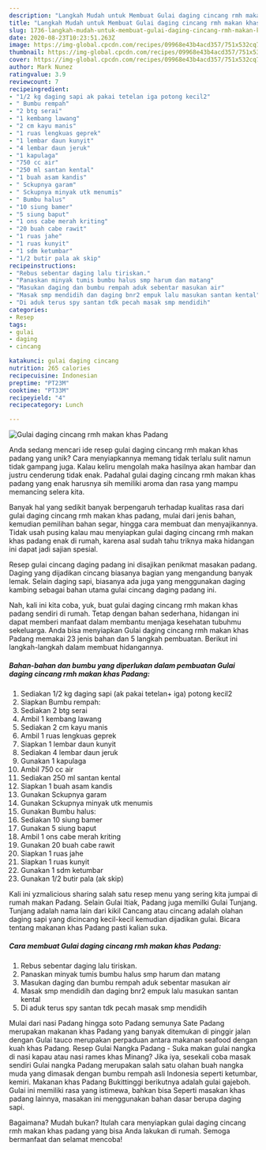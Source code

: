 ```yaml
---
description: "Langkah Mudah untuk Membuat Gulai daging cincang rmh makan khas Padang Anti Gagal"
title: "Langkah Mudah untuk Membuat Gulai daging cincang rmh makan khas Padang Anti Gagal"
slug: 1736-langkah-mudah-untuk-membuat-gulai-daging-cincang-rmh-makan-khas-padang-anti-gagal
date: 2020-08-23T10:23:51.263Z
image: https://img-global.cpcdn.com/recipes/09968e43b4acd357/751x532cq70/gulai-daging-cincang-rmh-makan-khas-padang-foto-resep-utama.jpg
thumbnail: https://img-global.cpcdn.com/recipes/09968e43b4acd357/751x532cq70/gulai-daging-cincang-rmh-makan-khas-padang-foto-resep-utama.jpg
cover: https://img-global.cpcdn.com/recipes/09968e43b4acd357/751x532cq70/gulai-daging-cincang-rmh-makan-khas-padang-foto-resep-utama.jpg
author: Mark Nunez
ratingvalue: 3.9
reviewcount: 7
recipeingredient:
- "1/2 kg daging sapi ak pakai tetelan iga potong kecil2"
- " Bumbu rempah"
- "2 btg serai"
- "1 kembang lawang"
- "2 cm kayu manis"
- "1 ruas lengkuas geprek"
- "1 lembar daun kunyit"
- "4 lembar daun jeruk"
- "1 kapulaga"
- "750 cc air"
- "250 ml santan kental"
- "1 buah asam kandis"
- " Sckupnya garam"
- " Sckupnya minyak utk menumis"
- " Bumbu halus"
- "10 siung bamer"
- "5 siung baput"
- "1 ons cabe merah kriting"
- "20 buah cabe rawit"
- "1 ruas jahe"
- "1 ruas kunyit"
- "1 sdm ketumbar"
- "1/2 butir pala ak skip"
recipeinstructions:
- "Rebus sebentar daging lalu tiriskan."
- "Panaskan minyak tumis bumbu halus smp harum dan matang"
- "Masukan daging dan bumbu rempah aduk sebentar masukan air"
- "Masak smp mendidih dan daging bnr2 empuk lalu masukan santan kental"
- "Di aduk terus spy santan tdk pecah masak smp mendidih"
categories:
- Resep
tags:
- gulai
- daging
- cincang

katakunci: gulai daging cincang 
nutrition: 265 calories
recipecuisine: Indonesian
preptime: "PT23M"
cooktime: "PT33M"
recipeyield: "4"
recipecategory: Lunch

---
```



![Gulai daging cincang rmh makan khas Padang](https://img-global.cpcdn.com/recipes/09968e43b4acd357/751x532cq70/gulai-daging-cincang-rmh-makan-khas-padang-foto-resep-utama.jpg)

Anda sedang mencari ide resep gulai daging cincang rmh makan khas padang yang unik? Cara menyiapkannya memang tidak terlalu sulit namun tidak gampang juga. Kalau keliru mengolah maka hasilnya akan hambar dan justru cenderung tidak enak. Padahal gulai daging cincang rmh makan khas padang yang enak harusnya sih memiliki aroma dan rasa yang mampu memancing selera kita.

Banyak hal yang sedikit banyak berpengaruh terhadap kualitas rasa dari gulai daging cincang rmh makan khas padang, mulai dari jenis bahan, kemudian pemilihan bahan segar, hingga cara membuat dan menyajikannya. Tidak usah pusing kalau mau menyiapkan gulai daging cincang rmh makan khas padang enak di rumah, karena asal sudah tahu triknya maka hidangan ini dapat jadi sajian spesial.

Resep gulai cincang daging padang ini disajikan penikmat masakan padang. Daging yang dijadikan cincang biasanya bagian yang mengandung banyak lemak. Selain daging sapi, biasanya ada juga yang menggunakan daging kambing sebagai bahan utama gulai cincang daging padang ini.


Nah, kali ini kita coba, yuk, buat gulai daging cincang rmh makan khas padang sendiri di rumah. Tetap dengan bahan sederhana, hidangan ini dapat memberi manfaat dalam membantu menjaga kesehatan tubuhmu sekeluarga. Anda bisa menyiapkan Gulai daging cincang rmh makan khas Padang memakai 23 jenis bahan dan 5 langkah pembuatan. Berikut ini langkah-langkah dalam membuat hidangannya.

<!--inarticleads1-->

##### Bahan-bahan dan bumbu yang diperlukan dalam pembuatan Gulai daging cincang rmh makan khas Padang:

1. Sediakan 1/2 kg daging sapi (ak pakai tetelan+ iga) potong kecil2
1. Siapkan  Bumbu rempah:
1. Sediakan 2 btg serai
1. Ambil 1 kembang lawang
1. Sediakan 2 cm kayu manis
1. Ambil 1 ruas lengkuas geprek
1. Siapkan 1 lembar daun kunyit
1. Sediakan 4 lembar daun jeruk
1. Gunakan 1 kapulaga
1. Ambil 750 cc air
1. Sediakan 250 ml santan kental
1. Siapkan 1 buah asam kandis
1. Gunakan  Sckupnya garam
1. Gunakan  Sckupnya minyak utk menumis
1. Gunakan  Bumbu halus:
1. Sediakan 10 siung bamer
1. Gunakan 5 siung baput
1. Ambil 1 ons cabe merah kriting
1. Gunakan 20 buah cabe rawit
1. Siapkan 1 ruas jahe
1. Siapkan 1 ruas kunyit
1. Gunakan 1 sdm ketumbar
1. Gunakan 1/2 butir pala (ak skip)


Kali ini yzmalicious sharing salah satu resep menu yang sering kita jumpai di rumah makan Padang. Selain Gulai Itiak, Padang juga memilki Gulai Tunjang. Tunjang adalah nama lain dari kikil Cancang atau cincang adalah olahan daging sapi yang dicincang kecil-kecil kemudian dijadikan gulai. Bicara tentang makanan khas Padang pasti kalian suka. 

<!--inarticleads2-->

##### Cara membuat Gulai daging cincang rmh makan khas Padang:

1. Rebus sebentar daging lalu tiriskan.
1. Panaskan minyak tumis bumbu halus smp harum dan matang
1. Masukan daging dan bumbu rempah aduk sebentar masukan air
1. Masak smp mendidih dan daging bnr2 empuk lalu masukan santan kental
1. Di aduk terus spy santan tdk pecah masak smp mendidih


Mulai dari nasi Padang hingga soto Padang semunya Sate Padang merupakan makanan khas Padang yang banyak ditemukan di pinggir jalan dengan Gulai tauco merupakan perpaduan antara makanan seafood dengan kuah khas Padang. Resep Gulai Nangka Padang - Suka makan gulai nangka di nasi kapau atau nasi rames khas Minang? Jika iya, sesekali coba masak sendiri Gulai nangka Padang merupakan salah satu olahan buah nangka muda yang dimasak dengan bumbu rempah asli Indonesia seperti ketumbar, kemiri. Makanan khas Padang Bukittinggi berikutnya adalah gulai gajeboh. Gulai ini memiliki rasa yang istimewa, bahkan bisa Seperti masakan khas padang lainnya, masakan ini menggunakan bahan dasar berupa daging sapi. 

Bagaimana? Mudah bukan? Itulah cara menyiapkan gulai daging cincang rmh makan khas padang yang bisa Anda lakukan di rumah. Semoga bermanfaat dan selamat mencoba!
